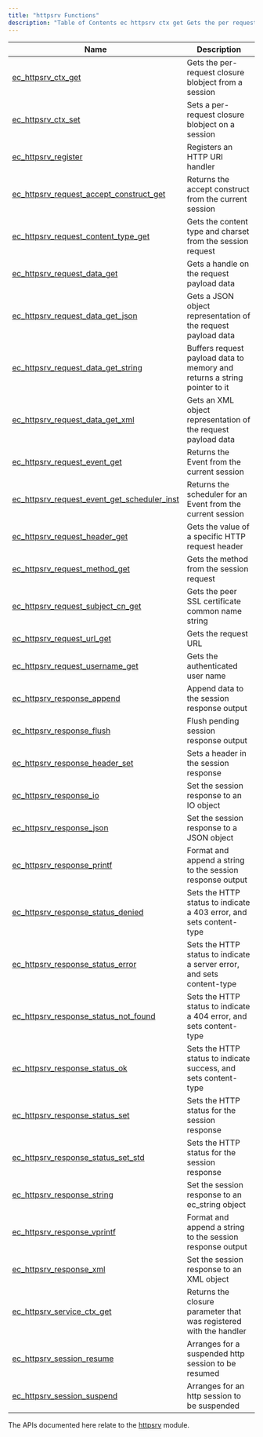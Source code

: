 ```yaml
---
title: "httpsrv Functions"
description: "Table of Contents ec httpsrv ctx get Gets the per request closure blobject from a session ec httpsrv ctx set Sets a per request closure blobject on a session ec httpsrv register Registers an HTTP URI handler ec httpsrv request accept construct get Returns the accept construct from the current..."
---
```


              
| Name                                                                                                                                                  | Description                                                               |
|-------------------------------------------------------------------------------------------------------------------------------------------------------|---------------------------------------------------------------------------|
| [ec_httpsrv_ctx_get](/momentum/3/3-api/apis-ec-httpsrv-ctx-get)                                                   | Gets the per-request closure blobject from a session                      |
| [ec_httpsrv_ctx_set](/momentum/3/3-api/apis-ec-httpsrv-ctx-set)                                                   | Sets a per-request closure blobject on a session                          |
| [ec_httpsrv_register](/momentum/3/3-api/apis-ec-httpsrv-register)                                                 | Registers an HTTP URI handler                                             |
| [ec_httpsrv_request_accept_construct_get](/momentum/3/3-api/apis-ec-httpsrv-request-accept-construct-get)         | Returns the accept construct from the current session                     |
| [ec_httpsrv_request_content_type_get](/momentum/3/3-api/apis-ec-httpsrv-request-content-type-get)                 | Gets the content type and charset from the session request                |
| [ec_httpsrv_request_data_get](/momentum/3/3-api/apis-ec-httpsrv-request-data-get)                                 | Gets a handle on the request payload data                                 |
| [ec_httpsrv_request_data_get_json](/momentum/3/3-api/apis-ec-httpsrv-request-data-get-json)                       | Gets a JSON object representation of the request payload data             |
| [ec_httpsrv_request_data_get_string](/momentum/3/3-api/apis-ec-httpsrv-request-data-get-string)                   | Buffers request payload data to memory and returns a string pointer to it |
| [ec_httpsrv_request_data_get_xml](/momentum/3/3-api/apis-ec-httpsrv-request-data-get-xml)                         | Gets an XML object representation of the request payload data             |
| [ec_httpsrv_request_event_get](/momentum/3/3-api/apis-ec-httpsrv-request-event-get)                               | Returns the Event from the current session                                |
| [ec_httpsrv_request_event_get_scheduler_inst](/momentum/3/3-api/apis-ec-httpsrv-request-event-get-scheduler-inst) | Returns the scheduler for an Event from the current session               |
| [ec_httpsrv_request_header_get](/momentum/3/3-api/apis-ec-httpsrv-request-header-get)                             | Gets the value of a specific HTTP request header                          |
| [ec_httpsrv_request_method_get](/momentum/3/3-api/apis-ec-httpsrv-request-method-get)                             | Gets the method from the session request                                  |
| [ec_httpsrv_request_subject_cn_get](/momentum/3/3-api/apis-ec-httpsrv-request-subject-cn-get)                     | Gets the peer SSL certificate common name string                          |
| [ec_httpsrv_request_url_get](/momentum/3/3-api/apis-ec-httpsrv-request-url-get)                                   | Gets the request URL                                                      |
| [ec_httpsrv_request_username_get](/momentum/3/3-api/apis-ec-httpsrv-request-username-get)                         | Gets the authenticated user name                                          |
| [ec_httpsrv_response_append](/momentum/3/3-api/apis-ec-httpsrv-response-append)                                   | Append data to the session response output                                |
| [ec_httpsrv_response_flush](/momentum/3/3-api/apis-ec-httpsrv-response-flush)                                     | Flush pending session response output                                     |
| [ec_httpsrv_response_header_set](/momentum/3/3-api/apis-ec-httpsrv-response-header-set)                           | Sets a header in the session response                                     |
| [ec_httpsrv_response_io](/momentum/3/3-api/apis-ec-httpsrv-response-io)                                           | Set the session response to an IO object                                  |
| [ec_httpsrv_response_json](/momentum/3/3-api/apis-ec-httpsrv-response-json)                                       | Set the session response to a JSON object                                 |
| [ec_httpsrv_response_printf](/momentum/3/3-api/apis-ec-httpsrv-response-printf)                                   | Format and append a string to the session response output                 |
| [ec_httpsrv_response_status_denied](/momentum/3/3-api/apis-ec-httpsrv-response-status-denied)                     | Sets the HTTP status to indicate a 403 error, and sets content-type       |
| [ec_httpsrv_response_status_error](/momentum/3/3-api/apis-ec-httpsrv-response-status-error)                       | Sets the HTTP status to indicate a server error, and sets content-type    |
| [ec_httpsrv_response_status_not_found](/momentum/3/3-api/apis-ec-httpsrv-response-status-not-found)               | Sets the HTTP status to indicate a 404 error, and sets content-type       |
| [ec_httpsrv_response_status_ok](/momentum/3/3-api/apis-ec-httpsrv-response-status-ok)                             | Sets the HTTP status to indicate success, and sets content-type           |
| [ec_httpsrv_response_status_set](/momentum/3/3-api/apis-ec-httpsrv-response-status-set)                           | Sets the HTTP status for the session response                             |
| [ec_httpsrv_response_status_set_std](/momentum/3/3-api/apis-ec-httpsrv-response-status-set-std)                   | Sets the HTTP status for the session response                             |
| [ec_httpsrv_response_string](/momentum/3/3-api/apis-ec-httpsrv-response-string)                                   | Set the session response to an ec_string object                           |
| [ec_httpsrv_response_vprintf](/momentum/3/3-api/apis-ec-httpsrv-response-vprintf)                                 | Format and append a string to the session response output                 |
| [ec_httpsrv_response_xml](/momentum/3/3-api/apis-ec-httpsrv-response-xml)                                         | Set the session response to an XML object                                 |
| [ec_httpsrv_service_ctx_get](/momentum/3/3-api/apis-ec-httpsrv-service-ctx-get)                                   | Returns the closure parameter that was registered with the handler        |
| [ec_httpsrv_session_resume](/momentum/3/3-api/apis-ec-httpsrv-session-resume)                                     | Arranges for a suspended http session to be resumed                       |
| [ec_httpsrv_session_suspend](/momentum/3/3-api/apis-ec-httpsrv-session-suspend)                                   | Arranges for an http session to be suspended                              |

The APIs documented here relate to the [httpsrv](/momentum/3/3-rest/rest-configuring#rest.httpsrv) module.